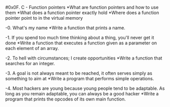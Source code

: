 #0x0F. C - Function pointers *What are function pointers and how to use them *What does a function pointer exactly hold *Where does a function pointer point to in the virtual memory

-0. What's my name *Write a function that prints a name.

-1. If you spend too much time thinking about a thing, you'll never get it done *Write a function that executes a function given as a parameter on each element of an array.

-2. To hell with circumstances; I create opportunities *Write a function that searches for an integer.

-3. A goal is not always meant to be reached, it often serves simply as something to aim at *Write a program that performs simple operations.

-4. Most hackers are young because young people tend to be adaptable. As long as you remain adaptable, you can always be a good hacker *Write a program that prints the opcodes of its own main function.
